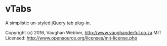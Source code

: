 # vTabs

A simplistic un-styled jQuery tab plug-in.

Copyright (c) 2016, Vaughan Webber, http://www.vaughanderful.co.za
MIT Licensed: http://www.opensource.org/licenses/mit-license.php